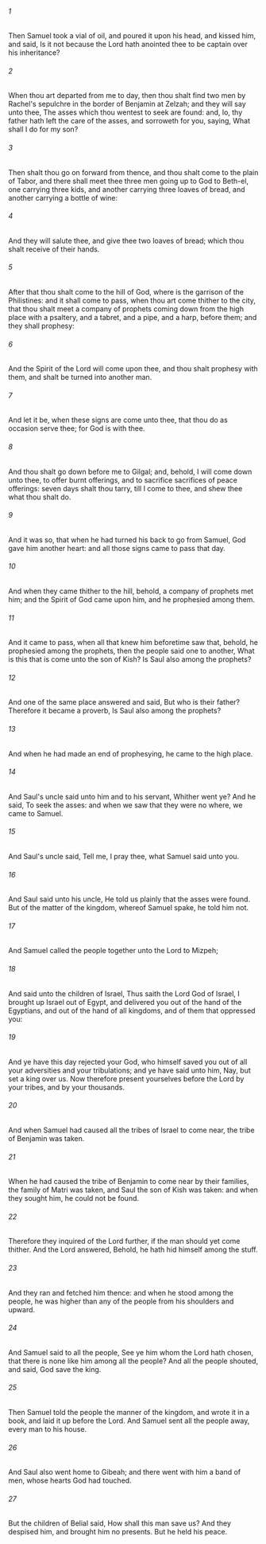###### 1
Then Samuel took a vial of oil, and poured it upon his head, and kissed him, and said, Is it not because the Lord hath anointed thee to be captain over his inheritance?

###### 2
When thou art departed from me to day, then thou shalt find two men by Rachel's sepulchre in the border of Benjamin at Zelzah; and they will say unto thee, The asses which thou wentest to seek are found: and, lo, thy father hath left the care of the asses, and sorroweth for you, saying, What shall I do for my son?

###### 3
Then shalt thou go on forward from thence, and thou shalt come to the plain of Tabor, and there shall meet thee three men going up to God to Beth-el, one carrying three kids, and another carrying three loaves of bread, and another carrying a bottle of wine:

###### 4
And they will salute thee, and give thee two loaves of bread; which thou shalt receive of their hands.

###### 5
After that thou shalt come to the hill of God, where is the garrison of the Philistines: and it shall come to pass, when thou art come thither to the city, that thou shalt meet a company of prophets coming down from the high place with a psaltery, and a tabret, and a pipe, and a harp, before them; and they shall prophesy:

###### 6
And the Spirit of the Lord will come upon thee, and thou shalt prophesy with them, and shalt be turned into another man.

###### 7
And let it be, when these signs are come unto thee, that thou do as occasion serve thee; for God is with thee.

###### 8
And thou shalt go down before me to Gilgal; and, behold, I will come down unto thee, to offer burnt offerings, and to sacrifice sacrifices of peace offerings: seven days shalt thou tarry, till I come to thee, and shew thee what thou shalt do.

###### 9
And it was so, that when he had turned his back to go from Samuel, God gave him another heart: and all those signs came to pass that day.

###### 10
And when they came thither to the hill, behold, a company of prophets met him; and the Spirit of God came upon him, and he prophesied among them.

###### 11
And it came to pass, when all that knew him beforetime saw that, behold, he prophesied among the prophets, then the people said one to another, What is this that is come unto the son of Kish? Is Saul also among the prophets?

###### 12
And one of the same place answered and said, But who is their father? Therefore it became a proverb, Is Saul also among the prophets?

###### 13
And when he had made an end of prophesying, he came to the high place.

###### 14
And Saul's uncle said unto him and to his servant, Whither went ye? And he said, To seek the asses: and when we saw that they were no where, we came to Samuel.

###### 15
And Saul's uncle said, Tell me, I pray thee, what Samuel said unto you.

###### 16
And Saul said unto his uncle, He told us plainly that the asses were found. But of the matter of the kingdom, whereof Samuel spake, he told him not.

###### 17
And Samuel called the people together unto the Lord to Mizpeh;

###### 18
And said unto the children of Israel, Thus saith the Lord God of Israel, I brought up Israel out of Egypt, and delivered you out of the hand of the Egyptians, and out of the hand of all kingdoms, and of them that oppressed you:

###### 19
And ye have this day rejected your God, who himself saved you out of all your adversities and your tribulations; and ye have said unto him, Nay, but set a king over us. Now therefore present yourselves before the Lord by your tribes, and by your thousands.

###### 20
And when Samuel had caused all the tribes of Israel to come near, the tribe of Benjamin was taken.

###### 21
When he had caused the tribe of Benjamin to come near by their families, the family of Matri was taken, and Saul the son of Kish was taken: and when they sought him, he could not be found.

###### 22
Therefore they inquired of the Lord further, if the man should yet come thither. And the Lord answered, Behold, he hath hid himself among the stuff.

###### 23
And they ran and fetched him thence: and when he stood among the people, he was higher than any of the people from his shoulders and upward.

###### 24
And Samuel said to all the people, See ye him whom the Lord hath chosen, that there is none like him among all the people? And all the people shouted, and said, God save the king.

###### 25
Then Samuel told the people the manner of the kingdom, and wrote it in a book, and laid it up before the Lord. And Samuel sent all the people away, every man to his house.

###### 26
And Saul also went home to Gibeah; and there went with him a band of men, whose hearts God had touched.

###### 27
But the children of Belial said, How shall this man save us? And they despised him, and brought him no presents. But he held his peace.

